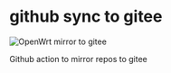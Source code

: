 # github sync to gitee
![OpenWrt mirror to gitee](https://github.com/duchenpaul/github_sync_to_gitee/workflows/OpenWrt%20mirror%20to%20gitee/badge.svg)

Github action to mirror repos to gitee
